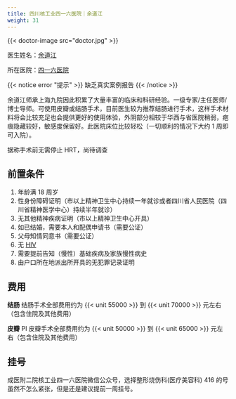 ```yaml
---
title: 四川核工业四一六医院｜余道江
weight: 31
---
```


{{< doctor-image src="doctor.jpg" >}}

医生姓名：[余道江](https://www.416h.com/main/teamread/3003.htmll)

所在医院：[四一六医院](https://www.amap.com/place/B001C8N16H)

{{< notice error "提示" >}}
缺乏真实案例报告
{{< /notice >}}

余道江师承上海九院因此积累了大量丰富的临床和科研经验。一级专家/主任医师/博士导师。可使用皮瓣或结肠手术，目前医生较为推荐结肠进行手术，这样手术材料将会比较充足也会提供更好的使用体验，外阴部分相较于华西与省医院稍弱，疤痕隐藏较好，敏感度保留好。此医院床位比较轻松（一切顺利的情况下大约 1 周即可入院）。

据称手术前无需停止 HRT，尚待调查

## 前置条件

1. 年龄满 18 周岁
1. 性身份障碍证明（市以上精神卫生中心持续一年就诊或者四川省人民医院（四川省精神医学中心）持续半年就诊）
1. 无其他精神疾病证明（市以上精神卫生中心开具）
1. 如已结婚，需要本人和配偶申请书（需要公证）
1. 父母知情同意书（需要公证）
1. 无 [HIV](https://zh.wikipedia.org/zh-cn/HIV)
1. 需要提前告知（慢性）基础疾病及家族慢性病史
1. 由户口所在地派出所开具的无犯罪记录证明

## 费用

**结肠**
结肠手术全部费用约为 {{< unit 55000 >}} 到 {{< unit 70000 >}} 元左右（包含住院及其他费用）

**皮瓣**
PI 皮瓣手术全部费用约为 {{< unit 50000 >}} 到 {{< unit 65000 >}} 元左右（包含住院及其他费用）

## 挂号

成医附二院核工业四一六医院微信公众号，选择整形烧伤科(医疗美容科)
416 的号虽然不怎么紧张，但是还是建议提前一周挂号。

